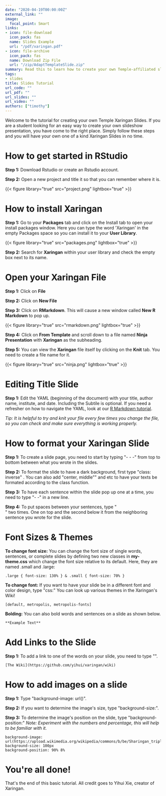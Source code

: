 ```yaml
---
date: "2020-04-19T00:00:00Z"
external_link: ""
image:
  focal_point: Smart
links:
- icon: file-download
  icon_pack: fas
  name: Slides Example
  url: "/pdf/xaringan.pdf"
- icon: file-archive
  icon_pack: fas
  name: Download Zip File
  url: "/zip/AdaptTemplateSlide.zip"
summary: Read this to learn how to create your own Temple-affiliated slides!
tags:
- slides
title: Slides Tutorial
url_code: ""
url_pdf: ""
url_slides: ""
url_video: ""
authors: ["timothy"]
---
```



Welcome to the tutorial for creating your own Temple Xaringan Slides. If you are a student looking for an easy way to create your own slideshow presentation, you have come to the right place. Simply follow these steps and you will have your own one of a kind Xaringan Slides in no time.

# How to get started in RStudio

**Step 1:** Download Rstudio or create an Rstudio account.

**Step 2:** Open a new project and title it so that you can remember where it is.

{{< figure library="true" src="project.png" lightbox="true" >}}

# How to install Xaringan

**Step 1:** Go to your **Packages** tab and click on the Install tab to open your install packages window. Here you can type the word 'Xaringan' in the empty Packages space so you can install it to your **User Library**.

{{< figure library="true" src="packages.png" lightbox="true" >}}


**Step 2:** Search for **Xaringan** within your user library and check the empty box next to its name.

# Open your Xaringan File

**Step 1:** Click on **File**

**Step 2:** Click on **New File**

**Step 3:** Click on **RMarkdown**. This will cause a new window called **New R Markdown** to pop up.

{{< figure library="true" src="rmarkdown.png" lightbox="true" >}}


**Step 4:** Click on **From Template** and scroll down to a file named **Ninja Presentation** with **Xaringan** as the subheading.

**Step 5:** You can view the **Xaringan** file itself by clicking on the **Knit** tab. You need to create a file name for it.

{{< figure library="true" src="ninja.png" lightbox="true" >}}

# Editing Title Slide

**Step 1:** Edit the YAML (beginning of the document) with your title, author name, institute, and date. Including the Subtile is optional. If you need a refresher on how to
navigate the YAML, look at our [R Markdown tutorial](https://chuyler.shinyapps.io/final_projcet_final/#section-how-to-write-in-r).

*Tip: It is helpful to try and knit your file every few times you change the file, so you can check and
make sure everything is working properly.*

# How to format your Xaringan Slide

**Step 1:** To create a slide page, you need to start by typing "- - -" from top to bottom between what you wrote in the slides.

**Step 2:** To format the slide to have a dark background, first type "class: inverse" . You can also add "center, middle"" and etc to have your texts be formated according to the class function.

**Step 3:** To have each sentence within the slide pop up one at a time, you need to type "- -" in a new line.

**Step 4:** To put spaces between your sentences, type "<br>" two times. One on top and the second below it from the neighboring sentence you wrote for the slide.


# Font Sizes & Themes

**To change font size:** You can change the font size of single words, sentences, or complete slides by defining two new classes in **my-theme.css** which change the font size relative to its default. Here, they are named .small and .large:

```
.large { font-size: 130% } & .small { font-size: 70% }

``` 
**To change font:** If you want to have your slide be in a different font and color design, type "css:" You can look up various themes in the Xaringan's Wiki!
```
[default, metropolis, metropolis-fonts]
```

**Bolding:** You can also bold words and sentences on a slide as shown below.

```
**Example Text**
```

# Add Links to the Slide

**Step 1:** To add a link to one of the words on your slide, you need to type "[]()".

```
[The Wiki](https://github.com/yihui/xaringan/wiki)
```
# How to add images on a slide

**Step 1:** Type "background-image: url()".

**Step 2:** If you want to determine the image's size, type "background-size:".

**Step 3:** To determine the image's position on the slide, type "background-position:" 
*Note: Experiment with the numbers and percentage, this will help to be familiar with it.*
```
background-image: url(https://upload.wikimedia.org/wikipedia/commons/b/be/Sharingan_triple.svg)
background-size: 100px
background-position: 90% 8%
```
# You're all done!

That's the end of this basic tutorial. All credit goes to Yihui Xie, creator of Xaringan. 
